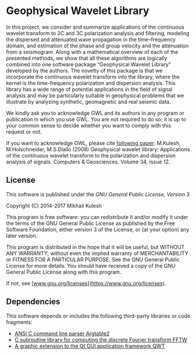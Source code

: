 # Geophysical Wavelet Library

In this project, we consider and summarize applications of the continuous wavelet transform to 2C and 3C polarization analysis and filtering, modeling the dispersed and attenuated wave propagation in the time–frequency domain, and estimation of the phase and group velocity and the attenuation from a seismogram. Along with a mathematical overview of each of the presented methods, we show that all these algorithms are logically combined into one software package “Geophysical Wavelet Library” developed by the authors. The novelty of this package is that we incorporate the continuous wavelet transform into the library, where the kernel is the time–frequency polarization and dispersion analysis. This library has a wide range of potential applications in the field of signal analysis and may be particularly suitable in geophysical problems that we illustrate by analyzing synthetic, geomagnetic and real seismic data.

We kindly ask you to acknowledge GWL and its authors in any program or publication in which you use GWL. You are not required to do so; 
it is up to your common sense to decide whether you want to comply with this request or not. 

If you want to acknowledge GWL, please cite [following paper](http://www.sciencedirect.com/science/article/pii/S0098300408001568): 
M.Kulesh, M.Holschneider, M.S.Diallo (2008) Geophysical wavelet library: Applications of the continuous wavelet transform to the polarization and dispersion analysis of signals. Computers & Geosciences. Volume 34, Issue 12.

## License

This software is published under the *GNU General Public License, Version 3*

Copyright (C) 2014-2017 Mikhail Kulesh

This program is free software: you can redistribute it and/or modify it under the terms of the GNU General Public License as published by the Free Software Foundation, either version 3 of the License, or (at your option) any later version.

This program is distributed in the hope that it will be useful, but WITHOUT ANY WARRANTY; without even the implied warranty of MERCHANTABILITY or FITNESS FOR A PARTICULAR PURPOSE.  See the GNU General Public License for more details. You should have received a copy of the GNU General Public License along with this program.

If not, see [www.gnu.org/licenses](https://www.gnu.org/licenses).

## Dependencies

This software depends or includes the following third-party libraries or code fragments:
* [ANSI C command line parser Argtable2](http://argtable.sourceforge.net/)
* [C subroutine library for computing the discrete Fourier transform FFTW](http://www.fftw.org/)
* [A graphic extension to the Qt GUI application framework QWT](https://sourceforge.net/projects/qwt/)


